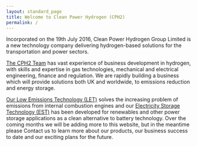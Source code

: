 ```yaml
---
layout: standard_page
title: Welcome to Clean Power Hydrogen (CPH2)
permalink: /
---
```

 
Incorporated on the 19th July 2016, Clean Power Hydrogen Group Limited is a new technology company delivering hydrogen-based solutions for the transportation and power sectors. 

[The CPH2 Team](/cph2_team) has vast experience of business development in hydrogen, with skills and expertise in gas technologies, mechanical and electrical engineering, finance and regulation. We are rapidly building a business which will provide solutions both UK and worldwide, to emissions reduction and energy storage.  

[Our Low Emissions Technology (LET)](/low_emissions_technology) solves the increasing problem of emissions from internal combustion engines and our [Electricity Storage Technology (EST)](/electricity_storage_technology) has been developed for renewables and other power storage applications as a clean alternative to battery technology.
Over the coming months we will be adding more to this website, but in the meantime please Contact us to learn more about our products, our business success to date and our exciting plans for the future. 



